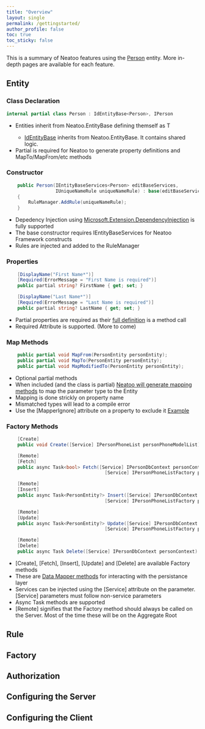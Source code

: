 ```yaml
---
title: "Overview"
layout: single
permalink: /gettingstarted/
author_profile: false
toc: true
toc_sticky: false
---
```


This is a summary of Neatoo features using the [Person](https://github.com/NeatooDotNet/Neatoo/blob/main/src/Examples/Person/Person.DomainModel/PersonModel.cs) entity. More in-depth pages are available for each feature.

## Entity

### Class Declaration

``` csharp
internal partial class Person : IdEntityBase<Person>, IPerson
```

- Entities inherit from Neatoo.EntityBase<T> defining themself as T
  - [IdEntityBase](https://github.com/NeatooDotNet/Neatoo/blob/main/src/Examples/Person/Person.DomainModel/IdEntityBase.cs) inherits from Neatoo.EntityBase. It contains shared logic.
- Partial is required for Neatoo to generate property definitions and MapTo/MapFrom/etc methods


### Constructor

``` csharp
    public Person(IEntityBaseServices<Person> editBaseServices,
                  IUniqueNameRule uniqueNameRule) : base(editBaseServices)
    {
        RuleManager.AddRule(uniqueNameRule);
    }
```

- Depedency Injection using [Microsoft.Extension.DependencyInjection](https://www.nuget.org/packages/microsoft.extensions.dependencyinjection/) is fully supported
- The base constructor requires IEntityBaseServices<Person> for Neatoo Framework constructs
- Rules are injected and added to the RuleManager

### Properties

``` csharp
    [DisplayName("First Name*")]
    [Required(ErrorMessage = "First Name is required")]
    public partial string? FirstName { get; set; }

    [DisplayName("Last Name*")]
    [Required(ErrorMessage = "Last Name is required")]
    public partial string? LastName { get; set; }
```

- Partial properties are required as their [full definition](https://github.com/NeatooDotNet/Neatoo/blob/main/src/Examples/Person/Person.DomainModel/Generated/Neatoo.BaseGenerator/Neatoo.BaseGenerator.PartialBaseGenerator/Person.DomainModel.Person.g.cs) is a method call
- Required Attribute is supported. (More to come)

### Map Methods

``` csharp
    public partial void MapFrom(PersonEntity personEntity);
    public partial void MapTo(PersonEntity personEntity);
    public partial void MapModifiedTo(PersonEntity personEntity);
```

- Optional partial methods
- When included (and the class is partial) [Neatoo will generate mapping methods](https://github.com/NeatooDotNet/Neatoo/blob/main/src/Examples/Person/Person.DomainModel/Generated/Neatoo.RemoteFactory.FactoryGenerator/Neatoo.RemoteFactory.FactoryGenerator.MapperGenerator/DomainModel.PersonMapper.g.cs) to map the parameter type to the Entity
- Mapping is done strickly on property name
- Mismatched types will lead to a compile error
- Use the [MapperIgnore] attribute on a property to exclude it [Example](https://github.com/NeatooDotNet/RemoteFactory/blob/main/src/Tests/FactoryGeneratorTests/Mapper/MapperIgnoreAttribute.cs)

### Factory Methods


``` csharp
    [Create]
    public void Create([Service] IPersonPhoneList personPhoneModelList) {}

    [Remote]
    [Fetch]
    public async Task<bool> Fetch([Service] IPersonDbContext personContext,
                                    [Service] IPersonPhoneListFactory personPhoneModelListFactory) {}

    [Remote]
    [Insert]
    public async Task<PersonEntity?> Insert([Service] IPersonDbContext personContext,
                                    [Service] IPersonPhoneListFactory personPhoneModelListFactory) {}

    [Remote]
    [Update]
    public async Task<PersonEntity?> Update([Service] IPersonDbContext personContext,
                                    [Service] IPersonPhoneListFactory personPhoneModelListFactory) {}

    [Remote]
    [Delete]
    public async Task Delete([Service] IPersonDbContext personContext) {}

```

- [Create], [Fetch], [Insert], [Update] and [Delete] are available Factory methods
- These are [Data Mapper methods](https://martinfowler.com/eaaCatalog/dataMapper.html) for interacting with the persistance layer
- Services can be injected using the [Service] attribute on the parameter. [Service] parameters must follow non-service parameters
- Async Task methods are supported
- [Remote] signifies that the Factory method should always be called on the Server. Most of the time these will be on the Aggregate Root


## Rule

## Factory

## Authorization

## Configuring the Server

## Configuring the Client